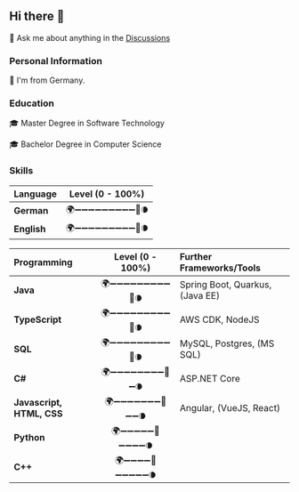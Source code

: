 ## Hi there 👋

💬 Ask me about anything in the [Discussions](https://github.com/felixsteinke/felixsteinke/discussions)

### Personal Information

🏡 I'm from Germany.

### Education

🎓 Master Degree in Software Technology

🎓 Bachelor Degree in Computer Science

### Skills

| Language    | Level (0 - 100%)               |
|:------------|:------------------------------:|
| __German__  | 🌍➖➖➖➖➖➖➖➖➖🚀🌘 |
| __English__ | 🌍➖➖➖➖➖➖➖➖➖🚀🌘 |

| Programming               | Level (0 - 100%)               | Further Frameworks/Tools        |
|:--------------------------|:------------------------------:|:--------------------------------|
| __Java__                  | 🌍➖➖➖➖➖➖➖➖➖🚀🌘 | Spring Boot, Quarkus, (Java EE) |
| __TypeScript__            | 🌍➖➖➖➖➖➖➖➖➖🚀🌘 | AWS CDK, NodeJS                 |
| __SQL__                   | 🌍➖➖➖➖➖➖➖➖➖🚀🌘 | MySQL, Postgres, (MS SQL)       |
| __C#__                    | 🌍➖➖➖➖➖➖➖➖🚀➖🌘 | ASP.NET Core                    |
| __Javascript, HTML, CSS__ | 🌍➖➖➖➖➖➖➖🚀➖➖🌘 | Angular, (VueJS, React)         |
| __Python__                | 🌍➖➖➖➖➖🚀➖➖➖➖🌘 |                                 |
| __C++__                   | 🌍➖➖➖➖🚀➖➖➖➖➖🌘 |                                 |


<!--
**felixsteinke/felixsteinke** is a ✨ _special_ ✨ repository because its `README.md` (this file) appears on your GitHub profile.

Here are some ideas to get you started:

- 🔭 I’m currently working on ...
- 🌱 I’m currently learning ...
- 👯 I’m looking to collaborate on ...
- 🤔 I’m looking for help with ...
- 💬 Ask me about ...
- 📫 How to reach me: ...
- 😄 Pronouns: ...
- ⚡ Fun fact: ...
-->
